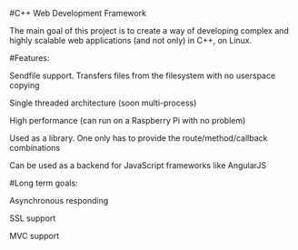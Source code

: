 #C++ Web Development Framework

The main goal of this project is to create a way of developing complex and highly scalable web applications (and not only) in C++, on Linux.

#Features:

Sendfile support. Transfers files from the filesystem with no userspace copying

Single threaded architecture (soon multi-process)

High performance (can run on a Raspberry Pi with no problem)

Used as a library. One only has to provide the route/method/callback combinations

Can be used as a backend for JavaScript frameworks like AngularJS

#Long term goals:

Asynchronous responding

SSL support

MVC support

